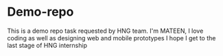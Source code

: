 # Demo-repo
This is a demo repo task requested by HNG team.
I'm MATEEN, I love coding as well as designing web and mobile prototypes
I hope I get to the last stage of HNG internship 
